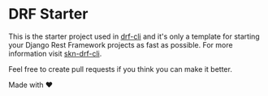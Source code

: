 # DRF Starter
This is the starter project used in [drf-cli](https://github.com/shywn-mrk/drf-cli) and it's only a template for starting your Django Rest Framework projects as fast as possible. For more information visit [skn-drf-cli](https://pypi.org/project/skn-drf-cli/).

Feel free to create pull requests if you think you can make it better.

Made with ❤
